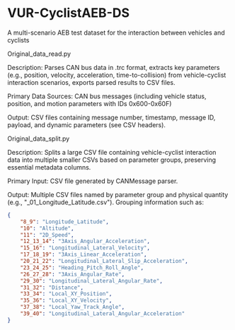 # VUR-CyclistAEB-DS
A multi-scenario AEB test dataset for the interaction between vehicles and cyclists

Original_data_read.py

Description: 
  Parses CAN bus data in .trc format, extracts key parameters (e.g., position, velocity, acceleration, time-to-collision) 
  from vehicle-cyclist interaction scenarios, exports parsed results to CSV files.
  
Primary Data Sources:
  CAN bus messages (including vehicle status, position, and motion parameters with IDs 0x600-0x60F)
  
Output: 
  CSV files containing message number, timestamp, message ID, payload, and dynamic parameters (see CSV headers).


Original_data_split.py

Description: 
  Splits a large CSV file containing vehicle-cyclist interaction data into multiple 
  smaller CSVs based on parameter groups, preserving essential metadata columns.

Primary Input: 
  CSV file generated by CANMessage parser.
  
Output: 
  Multiple CSV files named by parameter group and physical quantity (e.g., "_01_Longitude_Latitude.csv").
Grouping information such as:
```json
{
    "8_9": "Longitude_Latitude",
    "10": "Altitude",
    "11": "2D_Speed",
    "12_13_14": "3Axis_Angular_Acceleration",
    "15_16": "Longitudinal_Lateral_Velocity",
    "17_18_19": "3Axis_Linear_Acceleration",
    "20_21_22": "Longitudinal_Lateral_Slip_Acceleration",
    "23_24_25": "Heading_Pitch_Roll_Angle",
    "26_27_28": "3Axis_Angular_Rate",
    "29_30": "Longitudinal_Lateral_Angular_Rate",
    "31_32": "Distance",
    "33_34": "Local_XY_Position",
    "35_36": "Local_XY_Velocity",
    "37_38": "Local_Yaw_Track_Angle",
    "39_40": "Longitudinal_Lateral_Angular_Acceleration"
}
